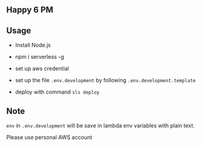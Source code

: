 ## Happy 6 PM

## Usage

- Install Node.js

- npm i serverless -g

- set up aws credential

- set up the file `.env.development` by following `.env.development.template`

- deploy with command `sls deploy`

## Note

`env` in `.env.development` will be save in lambda env variables with plain text.

Please use personal AWS account
